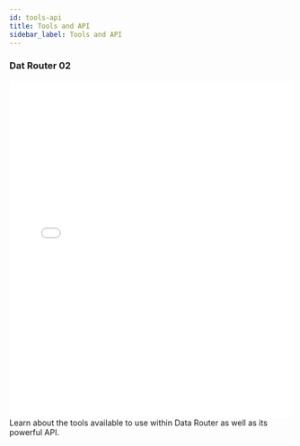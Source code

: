 ```yaml
---
id: tools-api
title: Tools and API
sidebar_label: Tools and API
---
```


### Dat Router 02
<iframe src="//fast.wistia.net/embed/iframe/9av10bkezy?videoFoam=true"
allowtransparency="true" frameBorder="0" scrolling="no" className="wistia_embed"
name="wistia_embed" allowFullScreen  width="100%" height="600"></iframe>
<script src="//fast.wistia.net/assets/external/iframe-api-v1.js"></script>
<br/>
Learn about the tools available to use within Data Router as well as its powerful API.